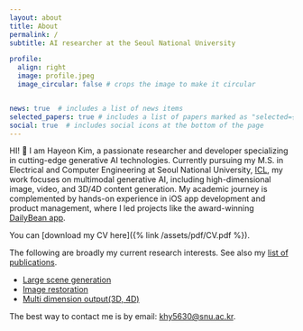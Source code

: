 ```yaml
---
layout: about
title: About
permalink: /
subtitle: AI researcher at the Seoul National University

profile:
  align: right
  image: profile.jpeg
  image_circular: false # crops the image to make it circular


news: true  # includes a list of news items
selected_papers: true # includes a list of papers marked as "selected={true}"
social: true  # includes social icons at the bottom of the page
---
```


HI! 👋 I am Hayeon Kim, a passionate researcher and developer specializing in cutting-edge generative AI technologies. Currently pursuing my M.S. in Electrical and Computer Engineering at Seoul National University, [ICL](https://icl.snu.ac.kr), my work focuses on multimodal generative AI, including high-dimensional image, video, and 3D/4D content generation. My academic journey is complemented by hands-on experience in iOS app development and product management, where I led projects like the award-winning [DailyBean app](https://apps.apple.com/us/app/dailybean-simplest-journal/id1553223828).

You can [download my CV here]({% link /assets/pdf/CV.pdf %}).

The following are broadly my current research interests. See also my [list of
publications](/publications).
- [Large scene generation](https://janeyeon.github.io/beyond-scene/)
- [Image restoration](https://janeyeon.github.io/colora/)
- [Multi dimension output(3D, 4D)](https://janeyeon.github.io/ditto-nerf/)

The best way to contact me is by email: [khy5630@snu.ac.kr](mailto:khy5630@snu.ac.kr).
